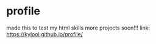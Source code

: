 # profile

made this to test my html skills
more projects soon!!!
link: https://kylool.github.io/profile/
